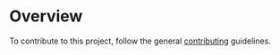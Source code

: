 
# Overview

To contribute to this project, follow the general [contributing](https://github.com/kyma-project/community/blob/main/docs/contributing/02-contributing.md) guidelines.
